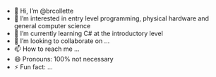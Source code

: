 - 👋 Hi, I’m @brcollette
- 👀 I’m interested in entry level programming, physical hardware and general computer science
- 🌱 I’m currently learning C# at the introductory level
- 💞️ I’m looking to collaborate on ...
- 📫 How to reach me ...
- 😄 Pronouns: 100% not necessary 
- ⚡ Fun fact: ...

<!---
brcollette/brcollette is a ✨ special ✨ repository because its `README.md` (this file) appears on your GitHub profile.
You can click the Preview link to take a look at your changes.
--->
